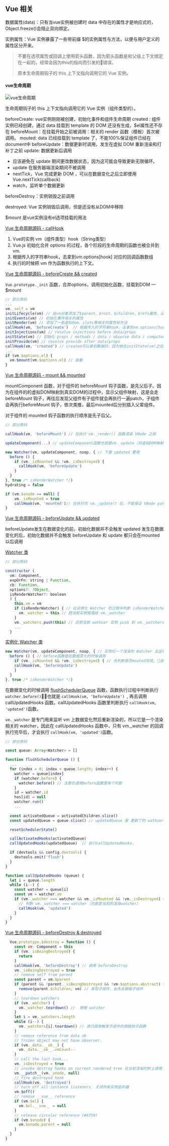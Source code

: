 ## Vue 相关

数据属性(data)：只有当vue实例被创建时 data 中存在的属性才是响应式的，Object.freeze()会阻止双向绑定。

实例属性：Vue 实例暴露了一些带前缀 $的实例属性与方法，以便与用户定义的属性区分开来。

> 不要在选项属性或回调上使用箭头函数，因为箭头函数是和父级上下文绑定在一起的，经常会因为this的指向而引发的错误。
> 
> 原本生命周期钩子的 this 上下文指向调用它的 Vue 实例。

#### vue生命周期

![vue生命周期](../../../images/recorded_broadcast/week_five/lifecycle.png)

生命周期钩子的 this 上下文指向调用它的 Vue 实例（组件类型的）。

beforeCreate: vue实例刚刚被创建，初始化事件和组件生命周期
created : 组件实例已经创建，通过 data 挂载到 template 的 DOM 还没有生成，$el属性还不存在
beforeMount：在挂载开始之前被调用：相关的 render 函数（模板）首次被调用。
mouted: data 已经挂载到 template 了，不能100%保证组件已经在document中
beforeUpdate：数据更新时调用，发生在虚拟 DOM 重新渲染和打补丁之前
update: 数据更新后调用

* 应该避免在 update 期间更改数据状态，因为这可能会导致更新无限循环。 
* update 在服务器端渲染期间不被调用
* nextTick，Vue 完成更新 DOM ，可以在数据变化之后立即使用 Vue.nextTick(callback)
* watch，监听单个数据更新

beforeDestroy：实例销毁之前调用

destroyed: Vue 实例销毁后调用，但是还没有从DOM中移除

$mount 是vue实例没有el选项挂载的用法

[Vue 生命周期源码 - callHook](https://github.com/vuejs/vue/blob/dev/src/core/instance/lifecycle.js#L336)

1. Vue的实例 vm（组件类型）hook（String类型）
2. Vue.js 初始化合并 options 的过程，各个阶段的生命周期的函数也被合并到 vm.
3. 根据传入的字符串hook，去拿到vm.options[hook] 对应的回调函数数组
4. 执行的时候把 vm 作为函数执行的上下文。

[Vue 生命周期源码 - beforeCreate && created](https://github.com/vuejs/vue/blob/dev/src/core/instance/init.js#L16)

`Vue.prototype._init` 函数，合并options，调用初始化函数，挂载到DOM — $mount

```js
// 部分原码 
...
vm._self = vm
initLifecycle(vm) // 给vm对象添加了$parent、$root、$children、$refs属性，以及一些其它的生命周期相关的标识。
initEvents(vm) // 初始化事件相关的属性
initRender(vm) // 添加了一些虚拟dom、slots等相关的属性和方法
callHook(vm, 'beforeCreate')  // 根据传入的字符串hook，去拿到vm.options[hook] 对应的回调函数数组，beforeCreate拿不到initState初始化的数据，因为他在initState(vm)之后执行
initInjections(vm) // resolve injections before data/props
initState(vm) // 初始化 props / methods / data / observe data / computed / watch 数据
initProvide(vm) // resolve provide after data/props
callHook(vm, 'created') // created可以拿到数据的，因为他在initState(vm)之后执行
...
if (vm.$options.el) { 
  vm.$mount(vm.$options.el) // 挂载
}
```
[Vue 生命周期源码 - mount && mounted](https://github.com/vuejs/vue/blob/dev/src/core/instance/lifecycle.js#L141)

mountComponent 函数，对于组件的 beforeMount 钩子函数，是先父后子。因为在组件的的虚拟DOM映射到真实DOM的过程中，显示父组件映射，这是会走 beforeMount 钩子，再往后发现父组件有子组件就会再执行一遍patch，子组件会再执行beforeMount 钩子，依次类推，最后mounted后分别插入父辈组件。

对于组件的 mounted 钩子函数的执行顺序是先子后父。

```js
// 部分原码 

callHook(vm, 'beforeMount') // 在执行 vm._render() 函数渲染 VNode 之前

updateComponent(...) // updateComponent函数也就是vm._update（将虚拟DOM映射到真实DOM）

new Watcher(vm, updateComponent, noop, { // 下面 updated 要用
  before () {
    if (vm._isMounted && !vm._isDestroyed) {
      callHook(vm, 'beforeUpdate')
    }
  }
}, true /* isRenderWatcher */)
hydrating = false

if (vm.$vnode == null) {
    vm._isMounted = true
    callHook(vm, 'mounted')// 在执行完 vm._update() 后，不能保证 VNode patch 已经到了真实 DOM 
}
```

[Vue 生命周期源码 - beforeUpdate && updated](https://github.com/vuejs/vue/blob/dev/src/core/instance/lifecycle.js#L169)

beforeUpdate发生在数据变化的前，初始化数据并不会触发
updated 发生在数据变化的后，初始化数据并不会触发
beforeUpdate 和 update 都只会在mounted以后调用

 [Watcher 类](https://github.com/vuejs/vue/blob/dev/src/core/observer/watcher.js#L26) 
```js
// 部分原码 

constructor (
  vm: Component,
  expOrFn: string | Function,
  cb: Function,
  options?: ?Object,
  isRenderWatcher?: boolean
  ) {
    this.vm = vm
    if (isRenderWatcher) { // 在实例化 Watcher 的过程中判断 isRenderWatcher
      vm._watcher = this // 把当前实例赋值给 vm._watcher
    }
    vm._watchers.push(this) // 还把当前 wathcer 实例 push 到 vm._watchers 中
    ...
  }
```
 [实例化 Watcher 类](https://github.com/vuejs/vue/blob/dev/src/core/instance/lifecycle.js#L197)
```js
new Watcher(vm, updateComponent, noop, { // 实例化一个渲染的 Watcher 去监听 vm 上的数据变化重新渲染
  before () { // before函数是在数据变化的时候调用
    if (vm._isMounted && !vm._isDestroyed) { // 先判断是否mouted完成, 说明初始化的时候不会调用该方法。
    callHook(vm, 'beforeUpdate') 
    }
  }
}, true /* isRenderWatcher */)

```
在数据变化的时候调用 [flushSchedulerQueue](https://github.com/vuejs/vue/blob/dev/src/core/observer/scheduler.js#L71) 函数，函数执行过程中判断执行 `watcher.before()`，也就是 `callHook(vm, 'beforeUpdate') `, 再去调用callUpdatedHooks 函数。callUpdatedHooks 函数里判断执行 `callHook(vm, 'updated')`函数。

`vm._watcher` 是专门用来监听 vm 上数据变化然后重新渲染的，所以它是一个渲染相关的 watcher，因此在 callUpdatedHooks 函数中，只有 vm._watcher 的回调执行完毕后，才会执行 `callHook(vm, 'updated')`函数。

```js
// 部分原码 

const queue: Array<Watcher> = []

function flushSchedulerQueue () {
  ...
  for (index = 0; index < queue.length; index++) {
    watcher = queue[index]
    if (watcher.before) { 
      watcher.before() // 注意在调用before函数里有个判断
    }
    id = watcher.id
    has[id] = null
    watcher.run()
    ...
  
  const activatedQueue = activatedChildren.slice()
  const updatedQueue = queue.slice() // updatedQueue 是 更新了的 wathcer 数组

  resetSchedulerState()

  callActivatedHooks(activatedQueue)
  callUpdatedHooks(updatedQueue)  // 执行callUpdatedHooks，

  if (devtools && config.devtools) {
    devtools.emit('flush')
  }
}

function callUpdatedHooks (queue) {
  let i = queue.length
  while (i--) {
    const watcher = queue[i]
    const vm = watcher.vm
    if (vm._watcher === watcher && vm._isMounted && !vm._isDestroyed) {
      // 判断 vm._watcher === watcher（也就是当前的渲染watcher） 
      callHook(vm, 'updated') 
    }
  }
}
```

[Vue 生命周期源码 - beforeDestroy & destroyed](https://github.com/vuejs/vue/blob/dev/src/core/instance/lifecycle.js#L97)

```js
  Vue.prototype.$destroy = function () {
    const vm: Component = this
    if (vm._isBeingDestroyed) {
      return
    }
    callHook(vm, 'beforeDestroy') // 调用 beforeDestroy
    vm._isBeingDestroyed = true
    // remove self from parent
    const parent = vm.$parent
    if (parent && !parent._isBeingDestroyed && !vm.$options.abstract) {
      remove(parent.$children, vm) // 发现子组件，会先去销毁子组件
    }
    // teardown watchers
    if (vm._watcher) {
      vm._watcher.teardown() //  销毁 watcher
    }
    let i = vm._watchers.length
    while (i--) {
      vm._watchers[i].teardown() // 递归调用触发子组件的销毁钩子函数
    }
    // remove reference from data ob
    // frozen object may not have observer.
    if (vm._data.__ob__) {
      vm._data.__ob__.vmCount--
    }
    // call the last hook...
    vm._isDestroyed = true
    // invoke destroy hooks on current rendered tree 在当前渲染的树上调用 destroy hooks
    vm.__patch__(vm._vnode, null)
    // fire destroyed hook
    callHook(vm, 'destroyed')
    // turn off all instance listeners. 关闭所有实例监听器
    vm.$off() 
    // remove __vue__ reference
    if (vm.$el) {
      vm.$el.__vue__ = null
    }
    // release circular reference (#6759)
    if (vm.$vnode) {
      vm.$vnode.parent = null
    }
  }
}
```

